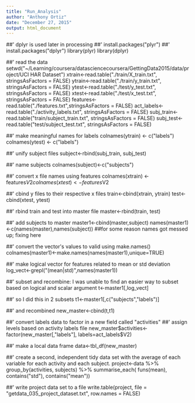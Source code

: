 ```yaml
---
title: "Run_Analysis"
author: "Anthony Ortiz"
date: "December 27, 2015"
output: html_document
---
```


##' dplyr is used later in processing
##' install.packages("plyr")
##' install.packages("dplyr")
library(plyr)
library(dplyr)

##' read the data
setwd("~/Learning/coursera/datasciencecoursera/GettingData2015/data/project/UCI HAR Dataset")
xtrain<-read.table("./train/X_train.txt", stringsAsFactors = FALSE)
ytrain<-read.table("./train/y_train.txt", stringsAsFactors = FALSE)
ytest<-read.table("./test/y_test.txt", stringsAsFactors = FALSE)
xtest<-read.table("./test/x_test.txt", stringsAsFactors = FALSE)
features<-read.table("./features.txt",stringsAsFactors = FALSE)
act_labels<-read.table("./activity_labels.txt", stringsAsFactors = FALSE)
subj_train<-read.table("train/subject_train.txt", stringsAsFactors = FALSE)
subj_test<-read.table("test/subject_test.txt", stringsAsFactors = FALSE)

##' make meaningful names for labels
colnames(ytrain) <- c("labels")
colnames(ytest)  <- c("labels")

##' unify subject files
subject<-rbind(subj_train, subj_test)

##' name subjects
colnames(subject)<-c("subjects")

##' convert x file names using features
colnames(xtrain) <- features$V2
colnames(xtest) <- features$V2

##' cbind y files to their respective x files
train<-cbind(xtrain, ytrain)
test<- cbind(xtest, ytest)

##' rbind train and test into master file
master<-rbind(train, test)

##' add subjects to master
master1<-cbind(master,subject)
names(master1)<-c(names(master),names(subject)) ##for some reason names got messed up; fixing here

##' convert the vector's values to valid using make.names()
colnames(master1)<-make.names(names(master1),unique=TRUE)

##' make logical vector for features related to mean or std deviation
log_vect<-grepl("(mean|std)",names(master1))

##' subset and recombine: I was unable to find an easier way to subset based on logical and scalar argument
t<-master1[,log_vect]

##'  so I did this in 2 subsets
t1<-master1[,c("subjects","labels")]

##'  and recombined
new_master<-cbind(t,t1)

##'  convert labels data to factor in a new field called "activities"
##' assign levels based on activity labels file
new_master$activities<- factor(new_master[,"labels"], labels=act_labels$V2)

##' make a local data frame
data<-tbl_df(new_master)

##'  create a second, independent tidy data set with the average of each variable for each activity and each subject.
project<-data %>% group_by(activities, subjects) %>% summarise_each( funs(mean), contains("std"), contains("mean"))

##' write project data set to a file
write.table(project, file = "getdata_035_project_dataset.txt", row.names = FALSE) 